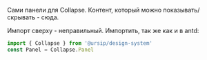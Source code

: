 Сами панели для Collapse.
Контент, который можно показывать/скрывать - сюда.

Импорт сверху - неправильный.
Импортить, так же как и в antd:

```js static
import { Collapse } from '@ursip/design-system'
const Panel = Collapse.Panel
```
